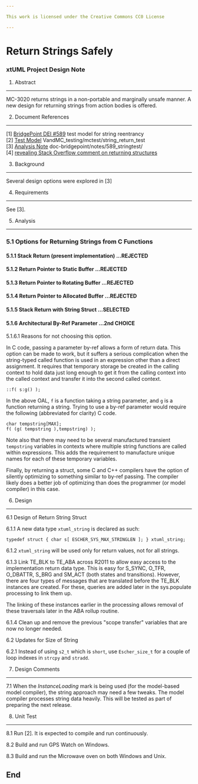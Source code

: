 ```yaml
---

This work is licensed under the Creative Commons CC0 License

---
```


# Return Strings Safely
### xtUML Project Design Note


1. Abstract
-----------
MC-3020 returns strings in a non-portable and marginally unsafe manner.
A new design for returning strings from action bodies is offered.

2. Document References
----------------------
[1] [BridgePoint DEI #589](https://support.onefact.net/redmine/issues/1)  test model for string reentrancy  
[2] [Test Model](https://github.com/xtuml/models/tree/master/VandMC_testing/mctest/string_return_test/) VandMC_testing/mctest/string_return_test  
[3] [Analysis Note](https://github.com/xtuml/bridgepoint/tree/master/doc-bridgepoint/notes/589_stringtest/589_returnstring.ant.md) doc-bridgepoint/notes/589_stringtest/  
[4] [revealing Stack Overflow comment on returning structures](http://stackoverflow.com/questions/18412094/a-legal-array-assignment-is-it-possible)  

3. Background
-------------
Several design options were explored in [3]


4. Requirements
---------------
See [3].


5. Analysis
-----------
### 5.1 Options for Returning Strings from C Functions

#### 5.1.1 Stack Return (present implementation) ...REJECTED

#### 5.1.2 Return Pointer to Static Buffer ...REJECTED

#### 5.1.3 Return Pointer to Rotating Buffer  ...REJECTED

#### 5.1.4 Return Pointer to Allocated Buffer  ...REJECTED

#### 5.1.5 Stack Return with String Struct  ...SELECTED

#### 5.1.6 Architectural By-Ref Parameter ...2nd CHOICE

5.1.6.1 Reasons for not choosing this option.

In C code, passing a parameter by-ref allows a form of return data.
This option can be made to work, but it suffers a serious complication
when the string-typed called function is used in an expression other
than a direct assignment.  It requires that temporary storage be
created in the calling context to hold data just long enough to get
it from the calling context into the called context and transfer
it into the second called context.

```
::f( s:g() );
```
In the above OAL, `f` is a function taking a string parameter, and `g`
is a function returning a string.  Trying to use a by-ref parameter
would require the following (abbreviated for clarity) C code.
```
char tempstring[MAX];
f( (g( tempstring ),tempstring) );
```
Note also that there may need to be several manufactured transient `tempstring`
variables in contexts where multiple string functions are called within
expressions.  This adds the requirement to manufacture unique names for each
of these temporary variables.

Finally, by returning a struct, some C and C++ compilers have the option
of silently optimizing to something similar to by-ref passing.  The compiler
likely does a better job of optimizing than does the programmer (or model
compiler) in this case.

6. Design
---------

6.1 Design of Return String Struct

6.1.1 A new data type `xtuml_string` is declared as such:
```
typedef struct { char s[ ESCHER_SYS_MAX_STRINGLEN ]; } xtuml_string;
```

6.1.2 `xtuml_string` will be used only for return values, not for all strings.

6.1.3 Link TE_BLK to TE_ABA across R2011 to allow easy access to the
implementation return data type.  This is easy for S_SYNC, O_TFR, O_DBATTR,
S_BRG and SM_ACT (both states and transitions).  However, there are four types of
messages that are translated before the TE_BLK instances are created.  For these,
queries are added later in the sys.populate processing to link them up.

The linking of these instances earlier in the processing allows removal of
these traversals later in the ABA rollup routine.

6.1.4 Clean up and remove the previous "scope transfer" variables that are now
no longer needed.

6.2 Updates for Size of String

6.2.1 Instead of using `s2_t` which is `short`, use `Escher_size_t` for a
couple of loop indexes in `strcpy` and `stradd`.

7. Design Comments
------------------
7.1 When the _InstanceLoading_ mark is being used (for the model-based model
compiler), the string approach may need a few tweaks.  The model compiler
processes string data heavily.  This will be tested as part of preparing
the next release.

8. Unit Test
------------
8.1 Run [2].  It is expected to compile and run continuously.

8.2 Build and run GPS Watch on Windows.

8.3 Build and run the Microwave oven on both Windows and Unix.

End
---

